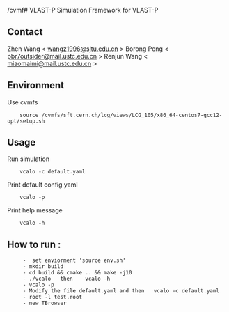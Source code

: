 /cvmf# VLAST-P
Simulation Framework for VLAST-P

## Contact
Zhen Wang < wangz1996@sjtu.edu.cn >
Borong Peng < pbr7outsider@mail.ustc.edu.cn >
Renjun Wang < miaomaimi@mail.ustc.edu.cn >

## Environment
Use cvmfs
```
	source /cvmfs/sft.cern.ch/lcg/views/LCG_105/x86_64-centos7-gcc12-opt/setup.sh
```

## Usage
Run simulation
```
	vcalo -c default.yaml
```

Print default config yaml
```
	vcalo -p
```

Print help message
```
	vcalo -h
```
## How to run :
         -  set enviorment 'source env.sh'
         - mkdir build
         - cd build && cmake .. && make -j10
         - ./vcalo   then    vcalo -h
         - vcalo -p
         - Modify the file default.yaml and then   vcalo -c default.yaml
         - root -l test.root
         - new TBrowser

